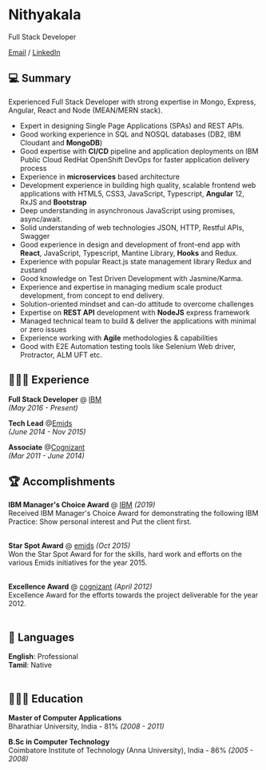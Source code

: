 # Nithyakala

Full Stack Developer

[Email](mailto:nithyakala1988@gmail.com) / [LinkedIn](https://www.linkedin.com/in/nithya-kala/)

## 💻  Summary
Experienced Full Stack Developer with strong expertise in Mongo, Express, Angular, React and Node (MEAN/MERN stack).
-	Expert in designing Single Page Applications (SPAs) and REST APIs.
-	Good working experience in SQL and NOSQL databases (DB2, IBM Cloudant and **MongoDB**)
-	Good expertise with **CI/CD** pipeline and application deployments on IBM Public Cloud RedHat OpenShift DevOps for faster application delivery process
-	Experience in **microservices** based architecture
-	Development experience in building high quality, scalable frontend web applications with HTML5, CSS3, JavaScript, Typescript, **Angular** 12, RxJS and **Bootstrap**
-	Deep understanding in asynchronous JavaScript using promises, async/await.
-	Solid understanding of web technologies JSON, HTTP, Restful APIs, Swagger
-	Good experience in design and development of front-end app with **React**, JavaScript, Typescript, Mantine Library, **Hooks** and Redux.
-	Experience with popular React.js state management library Redux and zustand
-	Good knowledge on Test Driven Development with Jasmine/Karma. 
-	Experience and expertise in managing medium scale product development, from concept to end delivery. 
-	Solution-oriented mindset and can-do attitude to overcome challenges
-	Expertise on **REST API** development with **NodeJS** express framework
-	Managed technical team to build & deliver the applications with minimal or zero issues
-	Experience working with **Agile** methodologies & capabilities
-	Good with E2E Automation testing tools like Selenium Web driver, Protractor, ALM UFT etc.

## 👩🏼‍💻 Experience

**Full Stack Developer** @ [IBM](https://www.ibm.com) <br> 
_(May 2016 - Present)_ <br>

**Tech Lead** @[Emids](https://www.emids.com/) <br> 
_(June 2014 - Nov 2015)_ <br>

**Associate** @[Cognizant](https://www.cognizant.com) <br> 
_(Mar 2011 - June 2014)_

## 🏆 Accomplishments

**IBM Manager's Choice Award** @ [IBM](https://www.ibm.com) _(2019)_ <br>
Received IBM Manager's Choice Award for demonstrating the following IBM Practice: Show personal interest and Put the client first. 
<br><br>

**Star Spot Award** @ [emids](http://www.emids.com) _(Oct 2015)_<br>
Won the Star Spot Award for for the skills, hard work and efforts on the various Emids initiatives for the year 2015.
<br><br>

**Excellence Award** @ [cognizant](http://www.cognizant.com) _(April 2012)_<br>
Excellence Award for the efforts towards the project deliverable for the year 2012.
<br><br>

## 💬 Languages

**English**: Professional <br>
**Tamil**: Native
<br><br>

## 👩🏼‍🎓 Education

**Master of Computer Applications** <br>
Bharathiar University, India - 81% _(2008 - 2011)_

**B.Sc in Computer Technology** <br>
Coimbatore Institute of Technology (Anna University), India - 86% _(2005 - 2008)_
